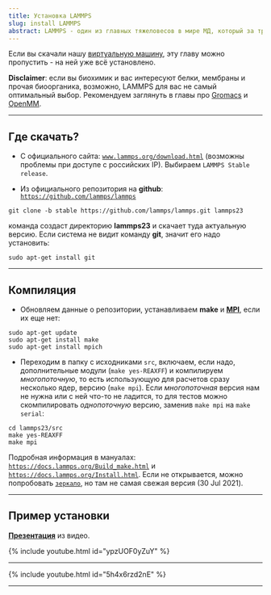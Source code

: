 ```yaml
---
title: Установка LAMMPS
slug: install LAMMPS
abstract: LAMMPS - один из главных тяжеловесов в мире МД, который за тридцать лет разработки вобрал в себя практически всё, что вам может понадобиться для классического атомистического моделирования. Комьюнити пользователей тоже огромное, а значит любой баг, который вы поймаете, кто-то уже обсуждал на официальном форуме N лет назад и найти решение будет несложно. LAMMPS бесплатный, он open-sorce и он отлично параллелится даже на самых крупных суперкомпьютерах.
---
```


Если вы скачали нашу [виртуальную машину](https://mdcrashcourse.github.io/vm.html), эту главу можно пропустить - на ней уже всё установлено.

**Disclaimer**: если вы биохимик и вас интересуют белки, мембраны и прочая биоорганика, возможно, LAMMPS для вас не самый оптимальный выбор. Рекомендуем заглянуть в главы про [Gromacs](https://mdcrashcourse.github.io/gromacs.html) и [OpenMM](https://mdcrashcourse.github.io/gromacs.html).

---
## Где скачать?

- C официального сайта: [`www.lammps.org/download.html`](www.lammps.org/download.html) (возможны проблемы при доступе с российских IP). Выбираем `LAMMPS Stable release`.
  

- Из официального репозитория на **github**: [`https://github.com/lammps/lammps`](https://github.com/lammps/lammps)


```liquid
git clone -b stable https://github.com/lammps/lammps.git lammps23
```
команда создаст директорию **lammps23** и скачает туда актуальную версию. Если система не видит команду **git**, значит его надо установить:
```liquid
sudo apt-get install git
```
---

## Компиляция

- Обновляем данные о репозитории, устанавливаем **make** и [**MPI**](https://en.wikipedia.org/wiki/Message_Passing_Interface), если их еще нет:

```liquid
sudo apt-get update             
sudo apt-get install make			        
sudo apt-get install mpich   
```


- Переходим в папку с исходниками `src`, включаем, если надо, дополнительные модули (`make yes-REAXFF`) и компилируем *многопоточную*, то есть использующую для расчетов сразу несколько ядер, версию (`make mpi`). Если *многопоточная* версия нам не нужна или с ней что-то не ладится, то для тестов можно скомпилировать *однопоточную* версию, заменив `make mpi` на `make serial`:

```liquid
cd lammps23/src
make yes-REAXFF
make mpi
```

Подробная информация в мануалах: [`https://docs.lammps.org/Build_make.html`](https://docs.lammps.org/Build_make.html) и [`https://docs.lammps.org/Install.html`](https://docs.lammps.org/Install.html). Если не открывается, можно попробовать [`зеркало`](https://guriang.unpad.ac.id/hpc/lammpsdoc/Manual.html), но там не самая свежая версия (30 Jul 2021).


---

## Пример установки

[**Презентация**](https://github.com/mdcrashcourse/course_data/blob/main/1_Lammps/presentation/Lammps_intro2024.pptx) из видео.


{% include youtube.html id="ypzUOF0yZuY" %}

---

{% include youtube.html id="5h4x6rzd2nE" %}




---
    
